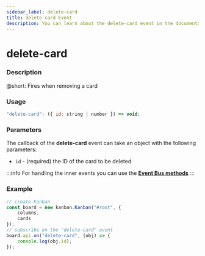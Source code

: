 ```yaml
---
sidebar_label: delete-card
title: delete-card Event
description: You can learn about the delete-card event in the documentation of the DHTMLX JavaScript Kanban library. Browse developer guides and API reference, try out code examples and live demos, and download a free 30-day evaluation version of DHTMLX Kanban.
---
```


# delete-card

### Description

@short: Fires when removing a card

### Usage

~~~jsx {}
"delete-card": ({ id: string | number }) => void;
~~~

### Parameters

The callback of the **delete-card** event can take an object with the following parameters:

- `id` - (required) the ID of the card to be deleted

:::info
For handling the inner events you can use the [**Event Bus methods**](api/api_overview.md/#event-bus-methods)
:::

### Example

~~~jsx {7-9}
// create Kanban
const board = new kanban.Kanban("#root", {
	columns,
	cards
});
// subscribe on the "delete-card" event 
board.api.on("delete-card", (obj) => {
	console.log(obj.id);
});
~~~

